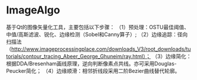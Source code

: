 # ImageAlgo
基于Qt的图像矢量化工具，主要包括以下步骤：
（1）预处理：OSTU最佳阈值、中值/高斯滤波、锐化、边缘检测（Sobel和Canny算子）;
（2）边缘追踪：径向扫描法（http://www.imageprocessingplace.com/downloads_V3/root_downloads/tutorials/contour_tracing_Abeer_George_Ghuneim/ray.html）；
（3）边缘简化：根据DDA/Bresenham画线原理，逆向判断像素点共线。亦可采用Douglas-Peucker简化；
（4）边缘顺滑：相邻折线段采用二阶Bezier曲线替代轮廓。

